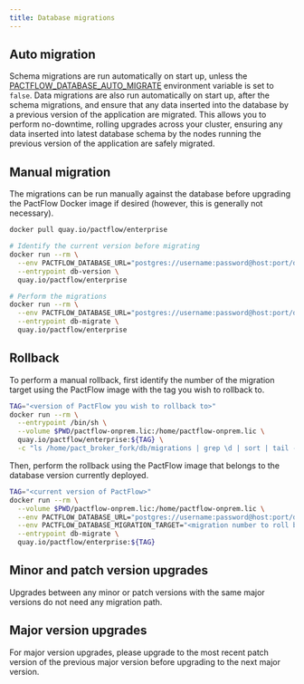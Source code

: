 ```yaml
---
title: Database migrations
---
```


## Auto migration

Schema migrations are run automatically on start up, unless the [PACTFLOW_DATABASE_AUTO_MIGRATE](../environment-variables#pactflow_database_auto_migrate) environment variable is set to `false`. Data migrations are also run automatically on start up, after the schema migrations, and ensure that any data inserted into the database by a previous version of the application are migrated. This allows you to perform no-downtime, rolling upgrades across your cluster, ensuring any data inserted into latest database schema by the nodes running the previous version of the application are safely migrated.

## Manual migration

The migrations can be run manually against the database before upgrading the PactFlow Docker image if desired (however, this is generally not necessary).

```sh
docker pull quay.io/pactflow/enterprise

# Identify the current version before migrating
docker run --rm \
  --env PACTFLOW_DATABASE_URL="postgres://username:password@host:port/database" \
  --entrypoint db-version \
  quay.io/pactflow/enterprise

# Perform the migrations
docker run --rm \
  --env PACTFLOW_DATABASE_URL="postgres://username:password@host:port/database" \
  --entrypoint db-migrate \
  quay.io/pactflow/enterprise
```

## Rollback

To perform a manual rollback, first identify the number of the migration target using the PactFlow image with the tag you wish to rollback to.

```sh
TAG="<version of PactFlow you wish to rollback to>"
docker run --rm \
  --entrypoint /bin/sh \
  --volume $PWD/pactflow-onprem.lic:/home/pactflow-onprem.lic \
  quay.io/pactflow/enterprise:${TAG} \
  -c "ls /home/pact_broker_fork/db/migrations | grep \d | sort | tail -n 1 | cut -d '_' -f1"
```

Then, perform the rollback using the PactFlow image that belongs to the database version currently deployed.

```sh
TAG="<current version of PactFlow>"
docker run --rm \
  --volume $PWD/pactflow-onprem.lic:/home/pactflow-onprem.lic \
  --env PACTFLOW_DATABASE_URL="postgres://username:password@host:port/database" \
  --env PACTFLOW_DATABASE_MIGRATION_TARGET="<migration number to roll back to>" \
  --entrypoint db-migrate \
  quay.io/pactflow/enterprise:${TAG}
```

## Minor and patch version upgrades

Upgrades between any minor or patch versions with the same major versions do not need any migration path.

## Major version upgrades

For major version upgrades, please upgrade to the most recent patch version of the previous major version before upgrading to the next major version.

